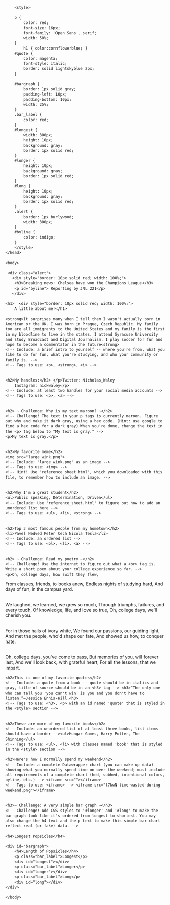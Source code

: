<!-- Complete this worksheet in html and css. Instructions are as comments; you may use reference_sheet.html and the internet to jog your memory on html tags and css. -->

<!DOCTYPE html>
<html>
    <head>
        <meta charset="utf-8">
        <title>Basic HTML</title>
        <link href='https://fonts.googleapis.com/css?family=Open+Sans:300italic,400italic,600italic,400,300,600,700&subset=latin,latin-ext' rel='stylesheet' type='text/css'>
        
        <style>
        
        p {
            color: red;
            font-size: 16px;
            font-family: 'Open Sans', serif;
            width: 50%;
        }
            h1 { color:cornflowerblue; }
        #quote {
            color: magenta;
            font-style: italic;
            border: solid lightskyblue 2px;
        }

        #bargraph {
            border: 1px solid gray;
            padding-left: 10px;
            padding-bottom: 10px;
            width: 25%;
        }
        .bar_label {
            color: red;
        }
        #longest {
            width: 300px;
            height: 10px;
            background: gray;
            border: 1px solid red;
        }
        #longer {
            height: 10px;
            background: gray;
            border: 1px solid red;
        }
        #long {
            height: 10px;
            background: gray;
            border: 1px solid red;
        }
        .alert {
            border: 1px burlywood;
            width: 300px;
        }   
        #byline {
            color: indigo;
        }
        </style>
    </head>
    
    <body>
    
     <div class="alert">
       <div style="border: 10px solid red; width: 100%;">
        <h3>Breaking news: Chelsea have won the Champions League</h3>
        <p id="byline"> Reporting by JNL 221</p> 
       </div>
    
    <h1>  <div style="border: 10px solid red; width: 100%;"> 
        A little about me!</h1>
    
    <strong>It surprises many when I tell them I wasn't actually born in American or the UK. I was born in Prague, Czech Republic. My family too are all immigrants to the United States and my family is the first in my bloodline to live in the states. I attend Syracuse University and study Broadcast and Digital Journalism. I play soccer for fun and hope to become a commentator in the future<strong>
    <!-- Include: a brief intro to yourself -- where you're from, what you like to do for fun, what you're studying, and who your community or family is. -->
    <!-- Tags to use: <p>, <strong>, <i> -->
    

    <h2>My handles:</h2> </p>Twitter: Nicholas_Waley 
        Instagram: nickwaley</p>
    <!-- Include: at least two handles for your social media accounts -->
    <!-- Tags to use: <p>, <a> -->

    
    <h2> ~ Challenge: Why is my text maroon? ~</h2>
    <!-- Challenge! The text in your p tags is currently maroon. Figure out why and make it dark gray, using a hex code. (Hint: use google to find a hex code for a dark gray) When you're done, change the text in the <p> tag below to "My text is gray." -->
    <p>My text is gray.</p>


    <h2>My favorite meme</h2>
    <img src="large_wink.png">
    <!-- Include: "large_wink.png" as an image -->
    <!-- Tags to use: <img> -->
    <!-- Hint! Use 'reference_sheet.html', which you downloaded with this file, to remember how to include an image. -->

    
    <h2>Why I'm a great student</h2>
    <ul>Public speaking, Determination, Driven</ul>
    <!-- Include: Use 'reference_sheet.html' to figure out how to add an unordered list here -->
    <!-- Tags to use: <ul>, <li>, <strong> -->

    
    <h2>Top 3 most famous people from my hometown</h2>
    <li>Pavel Nedved Peter Cech Nicola Tesla</li>
    <!-- Include: an ordered list -->
    <!-- Tags to use: <ol>, <li>, <a> -->


    <h2> ~ Challenge: Read my poetry ~</h2>
    <!-- Challenge! Use the internet to figure out what a <br> tag is. Write a short poem about your college experience so far. -->
    <p>Oh, college days, how swift they flew,
From classes, friends, to books anew,
Endless nights of studying hard,
And days of fun, in the campus yard.<br>

<br>We laughed, we learned, we grew so much,
Through triumphs, failures, and every touch,
Of knowledge, life, and love so true,
Oh, college days, we'll cherish you.<br>

<br>For in those halls of ivory white,
We found our passions, our guiding light,
And met the people, who'd shape our fate,
And showed us how, to conquer hate.<br>

<br>Oh, college days, you've come to pass,
But memories of you, will forever last,
And we'll look back, with grateful heart,
For all the lessons, that we impart.<p>
    <!-- Tags to use: <p> tags for your lines of poetry, and at least two <br> tags -->
        

    
    <h2>This is one of my favorite quotes</h2>
    <!-- Include: a quote from a book -- quote should be in italics and gray, title of source should be in an <h3> tag --> <h3>“The only one who can tell you 'you can't win' is you and you don't have to listen.”—Jessica Ennis-Hill.<h3>
    <!-- Tags to use: <h3>, <p> with an id named 'quote' that is styled in the <style> section -->


    <h2>These are more of my favorite books</h2>
    <!-- Include: an unordered list of at least three books, list items should have a border --><ul>Hungar Games, Harry Potter, The Shinning</ul>
    <!-- Tags to use: <ul>, <li> with classes named 'book' that is styled in the <style> section -->
        
    <h2>Here's how I normally spend my weekend</h2>
    <!-- Include: a complete Datawrapper chart (you can make up data) showing what you normally spend time on over the weekend; must include all requirements of a complete chart (hed, subhed, intentional colors, byline, etc.) --> <iframe src=""></iframe>
    <!-- Tags to use: <iframe> --> <iframe src="l7kwN-time-wasted-during-weekend.png"></iframe>


    <h3>~ Challenge: A very simple bar graph ~</h3>
    <!-- Challenge! Add CSS styles to '#longer' and '#long' to make the bar graph look like it's ordered from longest to shortest. You may also change the h4 text and the p text to make this simple bar chart reflect real (or fake) data. -->

    <h4>Longest Popsicles</h4>

    <div id="bargraph">
        <h4>Length of Popsicles</h4>
        <p class="bar_label">Longest</p>
        <div id="longest"></div>
        <p class="bar_label">Longer</p>
        <div id="longer"></div>
        <p class="bar_label">Long</p>
        <div id="long"></div>
    </div>
     
    </body>
</html>
